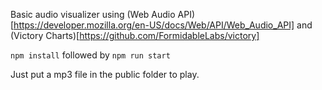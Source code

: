 Basic audio visualizer using (Web Audio API)[https://developer.mozilla.org/en-US/docs/Web/API/Web_Audio_API] and (Victory Charts)[https://github.com/FormidableLabs/victory]

`npm install` followed by `npm run start`

Just put a mp3 file in the public folder to play.

